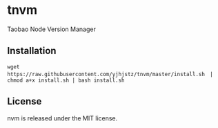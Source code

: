 # tnvm
Taobao Node Version Manager

## Installation
```shell
wget https://raw.githubusercontent.com/yjhjstz/tnvm/master/install.sh　| chmod a+x install.sh | bash install.sh
```



## License

nvm is released under the MIT license.
